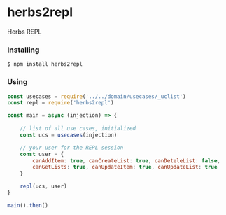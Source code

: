 # herbs2repl
Herbs REPL

### Installing
    $ npm install herbs2repl

### Using

```javascript
const usecases = require('../../domain/usecases/_uclist')
const repl = require('herbs2repl')

const main = async (injection) => {
    
    // list of all use cases, initialized
    const ucs = usecases(injection)

    // your user for the REPL session
    const user = {
        canAddItem: true, canCreateList: true, canDeteleList: false,
        canGetLists: true, canUpdateItem: true, canUpdateList: true
    }

    repl(ucs, user)
}

main().then()
```